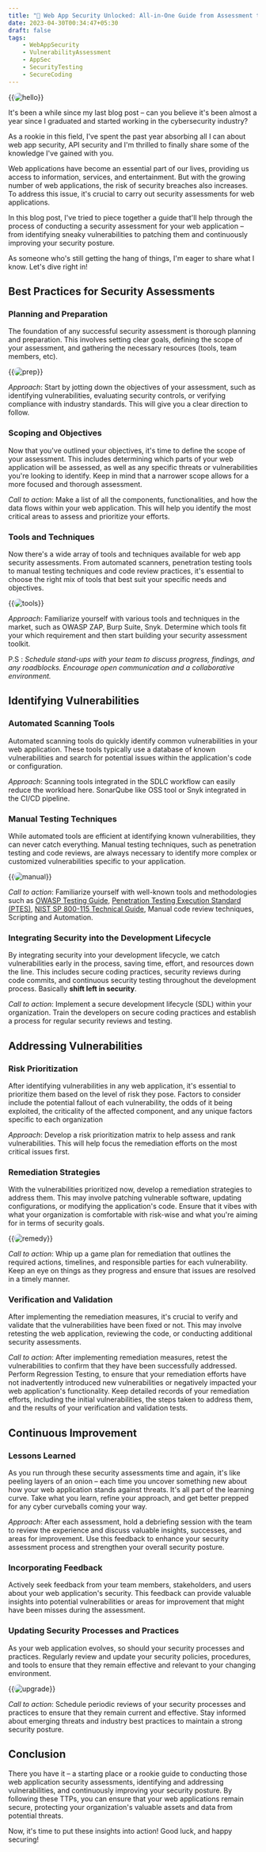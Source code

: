 ```yaml
---
title: "🔐 Web App Security Unlocked: All-in-One Guide from Assessment to Remediation💻"
date: 2023-04-30T00:34:47+05:30
draft: false
tags: 
    - WebAppSecurity
    - VulnerabilityAssessment
    - AppSec
    - SecurityTesting
    - SecureCoding
---
```



{{<image src="/hello_there.gif" alt="hello" position="center" style="border-radius: 8px;" >}}


It's been a while since my last blog post – can you believe it's been almost a year since I graduated and started working in the cybersecurity industry? 

As a rookie in this field, I've spent the past year absorbing all I can about web app security, API security and I'm thrilled to finally share some of the knowledge I've gained with you.

Web applications have become an essential part of our lives, providing us access to information, services, and entertainment. But with the growing number of web applications, the risk of security breaches also increases. To address this issue, it's crucial to carry out security assessments for web applications.

In this blog post, I've tried to piece together a guide that'll help through the process of conducting a security assessment for your web application – from identifying sneaky  vulnerabilities to patching them and continuously improving your security posture.

As someone who's still getting the hang of things, I'm eager to share what I know. Let's dive right in!


## Best Practices for Security Assessments

### Planning and Preparation

The foundation of any successful security assessment is thorough planning and preparation. This involves setting clear goals, defining the scope of your assessment, and gathering the necessary resources (tools, team members, etc).

{{<image src="/prep.gif" alt="prep" position="center" style="border-radius: 8px;" >}}

_Approach_: Start by jotting down the objectives of your assessment, such as identifying vulnerabilities, evaluating security controls, or verifying compliance with industry standards. This will give you a clear direction to follow.

### Scoping and Objectives

Now that you've outlined your objectives, it's time to define the scope of your assessment. This includes determining which parts of your web application will be assessed, as well as any specific threats or vulnerabilities you're looking to identify. Keep in mind that a narrower scope allows for a more focused and thorough assessment.

_Call to action_: Make a list of all the components, functionalities, and how the data flows within your web application. This will help you identify the most critical areas to assess and prioritize your efforts.

### Tools and Techniques

Now there's a wide array of tools and techniques available for web app security assessments. From automated scanners, penetration testing tools to manual testing techniques and code review practices, it's essential to choose the right mix of tools that best suit your specific needs and objectives.

{{<image src="/tools.gif" alt="tools" position="center" style="border-radius: 8px;" >}}

_Approach_: Familiarize yourself with various tools and techniques in the market, such as OWASP ZAP, Burp Suite, Snyk. Determine which tools fit your which requirement and then start building your security assessment toolkit.

P.S : _Schedule stand-ups with your team to discuss progress, findings, and any roadblocks. Encourage open communication and a collaborative environment._


## Identifying Vulnerabilities

### Automated Scanning Tools

Automated scanning tools do quickly identify common vulnerabilities in your web application. These tools typically use a database of known vulnerabilities and search for potential issues within the application's code or configuration.

_Approach_: Scanning tools integrated in the SDLC workflow can easily reduce the workload here. SonarQube like OSS tool or Snyk integrated in the CI/CD pipeline.

### Manual Testing Techniques

While automated tools are efficient at identifying known vulnerabilities, they can never catch everything. Manual testing techniques, such as penetration testing and code reviews, are always necessary to identify more complex or customized vulnerabilities specific to your application.

{{<image src="/manual_testing.gif" alt="manual" position="center" style="border-radius: 8px;" >}}

_Call to action_: Familiarize yourself with well-known tools and methodologies such as [OWASP Testing Guide](https://owasp.org/www-project-web-security-testing-guide/latest/), [Penetration Testing Execution Standard (PTES)](http://www.pentest-standard.org/index.php/PTES_Technical_Guidelines), [NIST SP 800-115 Technical Guide](https://nvlpubs.nist.gov/nistpubs/Legacy/SP/nistspecialpublication800-115.pdf), Manual code review techniques, Scripting and Automation. 


### Integrating Security into the Development Lifecycle

By integrating security into your development lifecycle, we catch vulnerabilities early in the process, saving time, effort, and resources down the line. This includes secure coding practices, security reviews during code commits, and continuous security testing throughout the development process. Basically **shift left in security**. 

_Call to action_: Implement a secure development lifecycle (SDL) within your organization. Train the developers on secure coding practices and establish a process for regular security reviews and testing.


## Addressing Vulnerabilities

### Risk Prioritization

After identifying vulnerabilities in any web application, it's essential to prioritize them based on the level of risk they pose. Factors to consider include the potential fallout of each vulnerability, the odds of it being exploited, the criticality of the affected component, and any unique factors specific to each organization 

_Approach_: Develop a risk prioritization matrix to help assess and rank vulnerabilities. This will help focus the remediation efforts on the most critical issues first.

### Remediation Strategies

With the vulnerabilities prioritized now, develop a remediation strategies to address them. This may involve patching vulnerable software, updating configurations, or modifying the application's code. Ensure that it vibes with what your organization is comfortable with risk-wise and what you're aiming for in terms of security goals.


{{<image src="/remedy.gif" alt="remedy" position="center" style="border-radius: 8px;" >}}

_Call to action_: Whip up a game plan for remediation that outlines the required actions, timelines, and responsible parties for each vulnerability. Keep an eye on things as they progress and ensure that issues are resolved in a timely manner.

### Verification and Validation

After implementing the remediation measures, it's crucial to verify and validate that the vulnerabilities have been fixed or not. This may involve retesting the web application, reviewing the code, or conducting additional security assessments.

_Call to action_: After implementing remediation measures, retest the vulnerabilities to confirm that they have been successfully addressed. Perform Regression Testing, to ensure that your remediation efforts have not inadvertently introduced new vulnerabilities or negatively impacted your web application's functionality. Keep detailed records of your remediation efforts, including the initial vulnerabilities, the steps taken to address them, and the results of your verification and validation tests.


## Continuous Improvement

### Lessons Learned

As you run through these security assessments time and again, it's like peeling layers of an onion – each time you uncover something new about how your web application stands against threats. It's all part of the learning curve. Take what you learn, refine your approach, and get better prepped for any cyber curveballs coming your way.


_Approach_: After each assessment, hold a debriefing session with the team to review the experience and discuss valuable insights, successes, and areas for improvement. Use this feedback to enhance your security assessment process and strengthen your overall security posture.

### Incorporating Feedback

Actively seek feedback from your team members, stakeholders, and users about your web application's security. This feedback can provide valuable insights into potential vulnerabilities or areas for improvement that might have been misses during the assessment. 

### Updating Security Processes and Practices

As your web application evolves, so should your security processes and practices. Regularly review and update your security policies, procedures, and tools to ensure that they remain effective and relevant to your changing environment.

{{<image src="/upgrade.gif" alt="upgrade" position="center" style="border-radius: 8px;" >}}

_Call to action_: Schedule periodic reviews of your security processes and practices to ensure that they remain current and effective. Stay informed about emerging threats and industry best practices to maintain a strong security posture.

## Conclusion

There you have it – a starting place or a rookie guide to conducting those web application security assessments, identifying and addressing vulnerabilities, and continuously improving your security posture. By following these TTPs, you can ensure that your web applications remain secure, protecting your organization's valuable assets and data from potential threats.

Now, it's time to put these insights into action! Good luck, and happy securing!